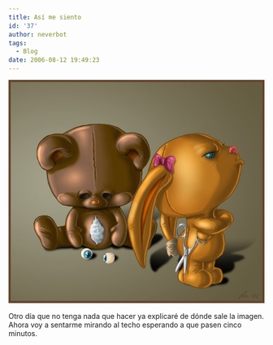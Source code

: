 ```yaml
---
title: Así me siento
id: '37'
author: neverbot
tags:
  - Blog
date: 2006-08-12 19:49:23
---
```


[![Daniela Uhlig](./asi-me-siento/Daniela%20Uhlig.jpg "Daniela Uhlig")](./asi-me-siento/Daniela%20Uhlig.jpg "Daniela Uhlig")

Otro día que no tenga nada que hacer ya explicaré de dónde sale la imagen. Ahora voy a sentarme mirando al techo esperando a que pasen cinco minutos.